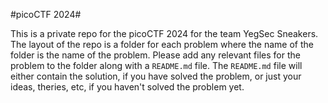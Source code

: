#picoCTF 2024#

This is a private repo for the picoCTF 2024 for the team YegSec Sneakers.  The layout of the repo is a folder for each problem where the name of the folder is the name of the problem.  Please add any relevant files for the problem to the folder along with a `README.md` file.  The `README.md` file will either contain the solution, if you have solved the problem, or just your ideas, theries, etc, if you haven't solved the problem yet.
